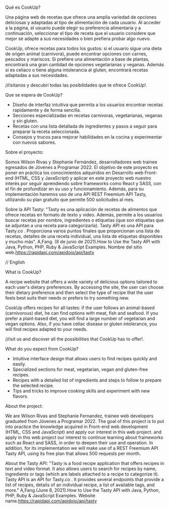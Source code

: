 Qué es CookUp?

Una página web de recetas que ofrece una amplia variedad de opciones deliciosas y adaptadas al tipo de alimentación de cada usuario.
Al acceder a la página, el usuario puede elegir su preferencia alimentaria y a continuación, seleccionar el tipo de receta que el usuario considere que mejor se adapte a sus necesidades o bien prefiera probar algo nuevo.

CookUp, ofrece recetas para todos los gustos: si el usuario sigue una dieta de origen animal (carnívora), puede encontrar opciones con carnes, pescados y mariscos. 
Si prefiere una alimentación a base de plantas, encontrará una gran cantidad de opciones vegetarianas y veganas. Además si es celiaco o tiene alguna intolerancia al gluten, encontrará recetas adaptadas a sus necesidades. 

¡Visitanos y descubrí todas las posibilidades que te ofrece CookUp!. 

Que se espera de CookUp? 

- Diseño de interfaz intuitiva que permita a los usuarios encontrar recetas rapidamente y de forma sencilla. 
- Secciones especializadas en recetas carnívoras, vegetarianas, veganas y sin gluten. 
- Recetas con una lista detallada de ingredientes y pasos a seguir para preparar la receta seleccionada.
- Consejos y trucos para mejorar habilidades en la cocina y experimentar con nuevos sabores. 

Sobre el proyecto:

Somos Wilson Rivas y Stephanie Fernández, desarrolladores web trainee egresados de Jóvenes a Programar 2022. 
El objetivo de este proyecto es poner en práctica los conocimientos adquiridos en Desarrollo web Front-end (HTML, CSS y JavaScript) 
y aplicar en este proyecto web nuestro interés por seguir aprendiendo sobre frameworks como React y SASS, con el fin de profundizar en su uso y funcionamiento. 
Además, para su implementación haremos uso de una API REST Freemium API Tasty, utilizando su plan gratuito que permite 500 solicitudes al mes. 

Sobre la API Tasty:
"Tasty es una aplicación de recetas de alimentos que ofrece recetas en formato de texto y video. Además, permite a los usuarios buscar recetas por nombre, ingredientes o etiquetas (que son etiquetas que se adjuntan a una receta para categorizarla). Tasty API es una API para Tasty.co . Proporciona varios puntos finales que proporcionan una lista de recetas, detalles de una receta individual, una lista de etiquetas disponibles y mucho más".
A,Fang. (8 de junio de 2021).How to Use the Tasty API with Java, Python, PHP, Ruby & JavaScript Examples. Nombre del sitio web.https://rapidapi.com/apidojo/api/tasty 


// English

What is CookUp?

A recipe website that offers a wide variety of delicious options tailored to each user's dietary preferences.
By accessing the site, the user can choose their dietary preference and then select the type of recipe that the user feels best suits their needs or prefers to try something new.

CookUp offers recipes for all tastes: if the user follows an animal-based (carnivorous) diet, he can find options with meat, fish and seafood. 
If you prefer a plant-based diet, you will find a large number of vegetarian and vegan options. Also, if you have celiac disease or gluten intolerance, you will find recipes adapted to your needs. 

¡Visit us and discover all the possibilities that CookUp has to offer!.


What do you expect from CookUp? 

- Intuitive interface design that allows users to find recipes quickly and easily. 
- Specialized sections for meat, vegetarian, vegan and gluten-free recipes. 
- Recipes with a detailed list of ingredients and steps to follow to prepare the selected recipe.
- Tips and tricks to improve cooking skills and experiment with new flavors. 

About the project:

We are Wilson Rivas and Stephanie Fernandez, trainee web developers graduated from Jóvenes a Programar 2022. 
The goal of this project is to put into practice the knowledge acquired in Front-end web development (HTML, CSS and JavaScript) and apply our interest in this web project. 
and apply in this web project our interest to continue learning about frameworks such as React and SASS, in order to deepen their use and operation. 
In addition, for its implementation we will make use of a REST Freemium API Tasty API, using its free plan that allows 500 requests per month. 

About the Tasty API:
"Tasty is a food recipe application that offers recipes in text and video format. It also allows users to search for recipes by name, ingredients or tags (which are labels attached to a recipe to categorize it). Tasty API is an API for Tasty.co . It provides several endpoints that provide a list of recipes, details of an individual recipe, a list of available tags, and more."
A,Fang.(June 8, 2021).How to Use the Tasty API with Java, Python, PHP, Ruby & JavaScript Examples. Website name.https://rapidapi.com/apidojo/api/tasty 




